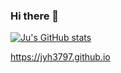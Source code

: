 ### Hi there 👋

[![Ju's GitHub stats](https://github-readme-stats.vercel.app/api?username=jyh3797)](https://github.com/anuraghazra/github-readme-stats)

https://jyh3797.github.io
<!--
**jyh3797/jyh3797** is a ✨ _special_ ✨ repository because its `README.md` (this file) appears on your GitHub profile.

Here are some ideas to get you started:

- 🔭 I’m currently working on ...
- 🌱 I’m currently learning ...
- 👯 I’m looking to collaborate on ...
- 🤔 I’m looking for help with ...
- 💬 Ask me about ...
- 📫 How to reach me: ...
- 😄 Pronouns: ...
- ⚡ Fun fact: ...
-->
